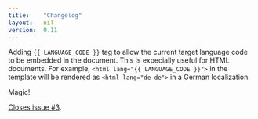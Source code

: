 ```yaml
---
title:    "Changelog"
layout:   nil
version:  0.11
---
```

Adding `{{ LANGUAGE_CODE }}` tag to allow the current target language
code to be embedded in the document.  This is expecially useful for
HTML documents.  For example, `<html lang="{{ LANGUAGE_CODE }}">` in
the template will be rendered as `<html lang="de-de">` in a German
localization.

Magic!

[Closes issue #3][gh-3].

[gh-3]: http://github.com/mikewest/static_gettext/issues#issue/3
